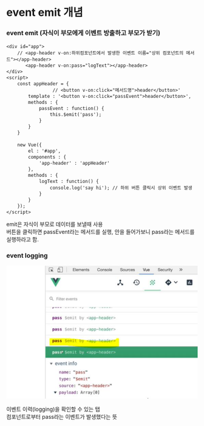 # event emit 개념

### event emit (자식이 부모에게 이벤트 방출하고 부모가 받기)

    <div id="app">
        // <app-header v-on:하위컴포넌트에서 발생한 이벤트 이름="상위 컴포넌트의 메서드"></app-header>
           <app-header v-on:pass="logText"></app-header>
    </div>
    <script>
        const appHeader = {
                     // <button v-on:click="메서드명">header</button>'
            template : '<button v-on:click="passEvent">header</button>',
            methods : {
                passEvent : function() {
                    this.$emit('pass');
                }
            }
        }

        new Vue({
            el : '#app',
            components : {
                'app-header' : 'appHeader'
            },
            methods : {
                logText : function() {
                    console.log('say hi'); // 하위 버튼 클릭시 상위 이벤트 발생
                }
            }
        });
    </script>
    
 emit은 자식이 부모로 데이터를 보낼때 사용  
 버튼을 클릭하면 passEvent라는 메서드를 실행, 안을 들어가보니 pass라는 메서드를 실행하라고 함.  




### event logging

![04](./img/04.JPG)

이벤트 이력(logging)을 확인할 수 있는 탭  
<app-header>컴포넌트로부터 pass라는 이벤트가 발생했다는 뜻




